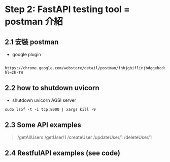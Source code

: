 # Step 2:  FastAPI testing tool = postman 介紹

## 2.1 安裝 postman
* google plugin 
```
  https://chrome.google.com/webstore/detail/postman/fhbjgbiflinjbdggehcddcbncdddomop/related?hl=zh-TW
```
## 2.2 how to shutdown uvicorn
* shutdown uvicorn AGSI server
```
sudo lsof -t -i tcp:8000 | xargs kill -9
```
## 2.3 Some API examples
> /getAllUsers
> /getUser/1
> /createUser
> /updateUser/1
> /deleteUser/1

## 2.4 RestfulAPI examples (see code)
